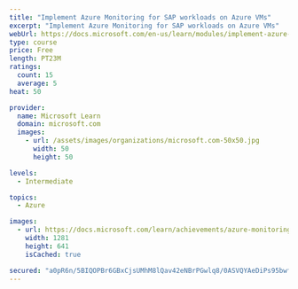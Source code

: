 ```yaml
---
title: "Implement Azure Monitoring for SAP workloads on Azure VMs"
excerpt: "Implement Azure Monitoring for SAP workloads on Azure VMs"
webUrl: https://docs.microsoft.com/en-us/learn/modules/implement-azure-monitoring-sap-workloads-azure-virtual-machines/
type: course
price: Free
length: PT23M
ratings:
  count: 15
  average: 5
heat: 50

provider:
  name: Microsoft Learn
  domain: microsoft.com
  images:
    - url: /assets/images/organizations/microsoft.com-50x50.jpg
      width: 50
      height: 50

levels:
  - Intermediate

topics:
  - Azure

images:
  - url: https://docs.microsoft.com/learn/achievements/azure-monitoring-sap-workloads-social.png
    width: 1281
    height: 641
    isCached: true

secured: "a0pR6n/5BIQOPBr6GBxCjsUMhM8lQav42eNBrPGwlq8/0ASVQYAeDiPs95bwf9LDj1migeMIz8JqoSudJyEHMLcFNwPfGWkH1kGfoGzMUu3YK7jTYxa8wCrT18sjX5QMPUigTLt3yx8cWgvw4jBnCNW7RZN0DctkluZyeV+cm0dxay6MzDlLYfmACJs9A9x29BE1TfKVY6d0fOyfXye7kRZfFpad8b4NBtfiW++IcL+H5Sr8a1/ZxZGq2CqpDb1NvFBQIE83Oc2o+DbE+8p+Yw9loxQOMie8DEBZ+BBHFbIFXbZSl2Xclv6dbJqme6OaQAVDeIMuYnlS0adJ0Cf4YHWf0Ze7M+L3g3ZWTvGjTsWBO7gHrrmSl0pYBaco1vPEpc/i37XNHolhAsrdcpKoyzNF4M8rhUwZDiLgGNRP3P4=;FX3padyVErm+arUXPj5Tdg=="
---
```


